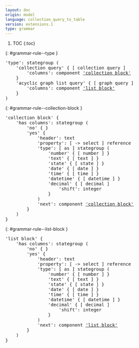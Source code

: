 ```yaml
---
layout: doc
origin: model
language: collection_query_to_table
version: extensions.1
type: grammar
---
```


1. TOC
{:toc}


{: #grammar-rule--type }
<div class="language-js highlighter-rouge">
<div class="highlight">
<pre class="highlight language-js code-custom">
'<span class="token string">type</span>': stategroup (
	'<span class="token string">collection query</span>' { [ <span class="token operator">collection</span> <span class="token operator">query</span> ]
		'<span class="token string">columns</span>': component <a href="#grammar-rule--collection-block">'collection block'</a>
	}
	'<span class="token string">acyclic graph list query</span>' { [ <span class="token operator">graph</span> <span class="token operator">query</span> ]
		'<span class="token string">columns</span>': component <a href="#grammar-rule--list-block">'list block'</a>
	}
)
</pre>
</div>
</div>

{: #grammar-rule--collection-block }
<div class="language-js highlighter-rouge">
<div class="highlight">
<pre class="highlight language-js code-custom">
'<span class="token string">collection block</span>' {
	'<span class="token string">has columns</span>': stategroup (
		'<span class="token string">no</span>' { }
		'<span class="token string">yes</span>' {
			'<span class="token string">header</span>': text
			'<span class="token string">property</span>': [ <span class="token operator">-></span> <span class="token operator">select</span> ] reference
			'<span class="token string">type</span>': [ <span class="token operator">as</span> ] stategroup (
				'<span class="token string">number</span>' { [ <span class="token operator">number</span> ] }
				'<span class="token string">text</span>' { [ <span class="token operator">text</span> ] }
				'<span class="token string">state</span>' { [ <span class="token operator">state</span> ] }
				'<span class="token string">date</span>' { [ <span class="token operator">date</span> ] }
				'<span class="token string">time</span>' { [ <span class="token operator">time</span> ] }
				'<span class="token string">datetime</span>' { [ <span class="token operator">datetime</span> ] }
				'<span class="token string">decimal</span>' { [ <span class="token operator">decimal</span> ]
					'<span class="token string">shift</span>': integer
				}
			)
			'<span class="token string">next</span>': component <a href="#grammar-rule--collection-block">'collection block'</a>
		}
	)
}
</pre>
</div>
</div>

{: #grammar-rule--list-block }
<div class="language-js highlighter-rouge">
<div class="highlight">
<pre class="highlight language-js code-custom">
'<span class="token string">list block</span>' {
	'<span class="token string">has columns</span>': stategroup (
		'<span class="token string">no</span>' { }
		'<span class="token string">yes</span>' {
			'<span class="token string">header</span>': text
			'<span class="token string">property</span>': [ <span class="token operator">-></span> <span class="token operator">select</span> ] reference
			'<span class="token string">type</span>': [ <span class="token operator">as</span> ] stategroup (
				'<span class="token string">number</span>' { [ <span class="token operator">number</span> ] }
				'<span class="token string">text</span>' { [ <span class="token operator">text</span> ] }
				'<span class="token string">state</span>' { [ <span class="token operator">state</span> ] }
				'<span class="token string">date</span>' { [ <span class="token operator">date</span> ] }
				'<span class="token string">time</span>' { [ <span class="token operator">time</span> ] }
				'<span class="token string">datetime</span>' { [ <span class="token operator">datetime</span> ] }
				'<span class="token string">decimal</span>' { [ <span class="token operator">decimal</span> ]
					'<span class="token string">shift</span>': integer
				}
			)
			'<span class="token string">next</span>': component <a href="#grammar-rule--list-block">'list block'</a>
		}
	)
}
</pre>
</div>
</div>
